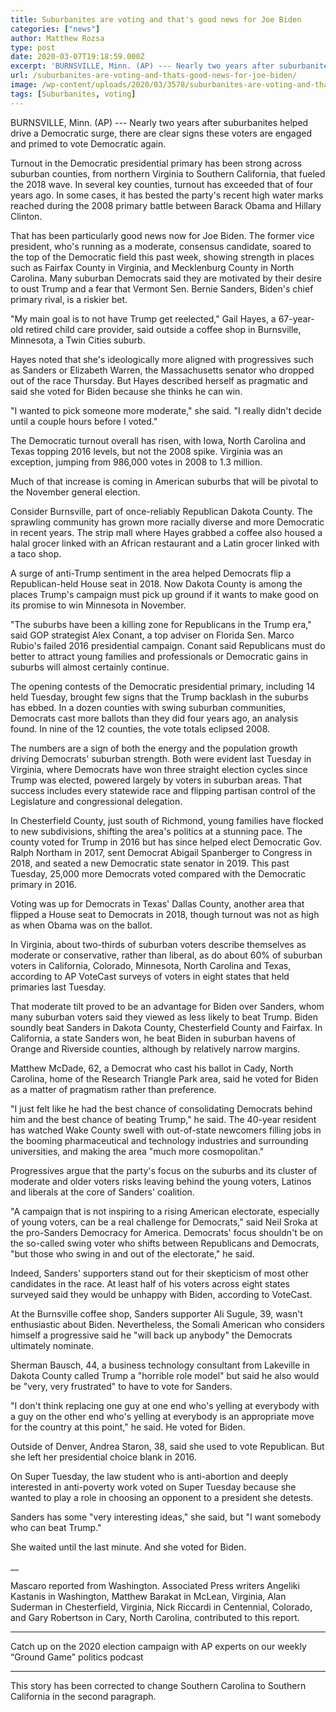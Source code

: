 ```yaml
---
title: Suburbanites are voting and that's good news for Joe Biden
categories: ["news"]
author: Matthew Rozsa
type: post
date: 2020-03-07T19:18:59.000Z
excerpt: 'BURNSVILLE, Minn. (AP) --- Nearly two years after suburbanites helped drive a Democratic surge, there are clear signs these voters are engaged and primed to vote Democratic again. Turnout in the Democratic presidential primary has been strong across suburban counties, from northern Virginia to Southern California, that fueled the 2018 wave. In several key counties,&hellip;'
url: /suburbanites-are-voting-and-thats-good-news-for-joe-biden/
image: /wp-content/uploads/2020/03/3578/suburbanites-are-voting-and-thats-good-news-for-joe-biden.jpeg
tags: [Suburbanites, voting]
---
```


BURNSVILLE, Minn. (AP) --- Nearly two years after suburbanites helped drive a Democratic surge, there are clear signs these voters are engaged and primed to vote Democratic again.

Turnout in the Democratic presidential primary has been strong across suburban counties, from northern Virginia to Southern California, that fueled the 2018 wave. In several key counties, turnout has exceeded that of four years ago. In some cases, it has bested the party's recent high water marks reached during the 2008 primary battle between Barack Obama and Hillary Clinton.

That has been particularly good news now for Joe Biden. The former vice president, who's running as a moderate, consensus candidate, soared to the top of the Democratic field this past week, showing strength in places such as Fairfax County in Virginia, and Mecklenburg County in North Carolina. Many suburban Democrats said they are motivated by their desire to oust Trump and a fear that Vermont Sen. Bernie Sanders, Biden's chief primary rival, is a riskier bet.

"My main goal is to not have Trump get reelected," Gail Hayes, a 67-year-old retired child care provider, said outside a coffee shop in Burnsville, Minnesota, a Twin Cities suburb.

Hayes noted that she's ideologically more aligned with progressives such as Sanders or Elizabeth Warren, the Massachusetts senator who dropped out of the race Thursday. But Hayes described herself as pragmatic and said she voted for Biden because she thinks he can win.

"I wanted to pick someone more moderate," she said. "I really didn't decide until a couple hours before I voted."

The Democratic turnout overall has risen, with Iowa, North Carolina and Texas topping 2016 levels, but not the 2008 spike. Virginia was an exception, jumping from 986,000 votes in 2008 to 1.3 million.

Much of that increase is coming in American suburbs that will be pivotal to the November general election.

Consider Burnsville, part of once-reliably Republican Dakota County. The sprawling community has grown more racially diverse and more Democratic in recent years. The strip mall where Hayes grabbed a coffee also housed a halal grocer linked with an African restaurant and a Latin grocer linked with a taco shop.

A surge of anti-Trump sentiment in the area helped Democrats flip a Republican-held House seat in 2018. Now Dakota County is among the places Trump's campaign must pick up ground if it wants to make good on its promise to win Minnesota in November.

"The suburbs have been a killing zone for Republicans in the Trump era," said GOP strategist Alex Conant, a top adviser on Florida Sen. Marco Rubio's failed 2016 presidential campaign. Conant said Republicans must do better to attract young families and professionals or Democratic gains in suburbs will almost certainly continue.

The opening contests of the Democratic presidential primary, including 14 held Tuesday, brought few signs that the Trump backlash in the suburbs has ebbed. In a dozen counties with swing suburban communities, Democrats cast more ballots than they did four years ago, an analysis found. In nine of the 12 counties, the vote totals eclipsed 2008.

The numbers are a sign of both the energy and the population growth driving Democrats' suburban strength. Both were evident last Tuesday in Virginia, where Democrats have won three straight election cycles since Trump was elected, powered largely by voters in suburban areas. That success includes every statewide race and flipping partisan control of the Legislature and congressional delegation.

In Chesterfield County, just south of Richmond, young families have flocked to new subdivisions, shifting the area's politics at a stunning pace. The county voted for Trump in 2016 but has since helped elect Democratic Gov. Ralph Northam in 2017, sent Democrat Abigail Spanberger to Congress in 2018, and seated a new Democratic state senator in 2019. This past Tuesday, 25,000 more Democrats voted compared with the Democratic primary in 2016.

Voting was up for Democrats in Texas' Dallas County, another area that flipped a House seat to Democrats in 2018, though turnout was not as high as when Obama was on the ballot.

In Virginia, about two-thirds of suburban voters describe themselves as moderate or conservative, rather than liberal, as do about 60% of suburban voters in California, Colorado, Minnesota, North Carolina and Texas, according to AP VoteCast surveys of voters in eight states that held primaries last Tuesday.

That moderate tilt proved to be an advantage for Biden over Sanders, whom many suburban voters said they viewed as less likely to beat Trump. Biden soundly beat Sanders in Dakota County, Chesterfield County and Fairfax. In California, a state Sanders won, he beat Biden in suburban havens of Orange and Riverside counties, although by relatively narrow margins.

Matthew McDade, 62, a Democrat who cast his ballot in Cady, North Carolina, home of the Research Triangle Park area, said he voted for Biden as a matter of pragmatism rather than preference.

"I just felt like he had the best chance of consolidating Democrats behind him and the best chance of beating Trump," he said. The 40-year resident has watched Wake County swell with out-of-state newcomers filling jobs in the booming pharmaceutical and technology industries and surrounding universities, and making the area "much more cosmopolitan."

Progressives argue that the party's focus on the suburbs and its cluster of moderate and older voters risks leaving behind the young voters, Latinos and liberals at the core of Sanders' coalition.

"A campaign that is not inspiring to a rising American electorate, especially of young voters, can be a real challenge for Democrats," said Neil Sroka at the pro-Sanders Democracy for America. Democrats' focus shouldn't be on the so-called swing voter who shifts between Republicans and Democrats, "but those who swing in and out of the electorate," he said.

Indeed, Sanders' supporters stand out for their skepticism of most other candidates in the race. At least half of his voters across eight states surveyed said they would be unhappy with Biden, according to VoteCast.

At the Burnsville coffee shop, Sanders supporter Ali Sugule, 39, wasn't enthusiastic about Biden. Nevertheless, the Somali American who considers himself a progressive said he "will back up anybody" the Democrats ultimately nominate.

Sherman Bausch, 44, a business technology consultant from Lakeville in Dakota County called Trump a "horrible role model" but said he also would be "very, very frustrated" to have to vote for Sanders.

"I don't think replacing one guy at one end who's yelling at everybody with a guy on the other end who's yelling at everybody is an appropriate move for the country at this point," he said. He voted for Biden.

Outside of Denver, Andrea Staron, 38, said she used to vote Republican. But she left her presidential choice blank in 2016.

On Super Tuesday, the law student who is anti-abortion and deeply interested in anti-poverty work voted on Super Tuesday because she wanted to play a role in choosing an opponent to a president she detests.

Sanders has some "very interesting ideas," she said, but "I want somebody who can beat Trump."

She waited until the last minute. And she voted for Biden.

\_\_

Mascaro reported from Washington. Associated Press writers Angeliki Kastanis in Washington, Matthew Barakat in McLean, Virginia, Alan Suderman in Chesterfield, Virginia, Nick Riccardi in Centennial, Colorado, and Gary Robertson in Cary, North Carolina, contributed to this report.

* * *

Catch up on the 2020 election campaign with AP experts on our weekly “Ground Game" politics podcast

* * *

This story has been corrected to change Southern Carolina to Southern California in the second paragraph.
